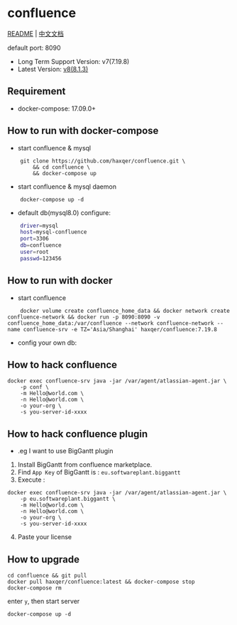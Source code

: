 # confluence
[README](README.md) | [中文文档](README_zh.md)

default port: 8090

+ Long Term Support Version: v7(7.19.8)
+ Latest Version: [v8(8.1.3)](https://github.com/haxqer/confluence/tree/v8)

## Requirement
- docker-compose: 17.09.0+

## How to run with docker-compose

- start confluence & mysql

```
    git clone https://github.com/haxqer/confluence.git \
        && cd confluence \
        && docker-compose up
```

- start confluence & mysql daemon

```
    docker-compose up -d
```

- default db(mysql8.0) configure:

```bash
    driver=mysql
    host=mysql-confluence
    port=3306
    db=confluence
    user=root
    passwd=123456
```

## How to run with docker

- start confluence

```
    docker volume create confluence_home_data && docker network create confluence-network && docker run -p 8090:8090 -v confluence_home_data:/var/confluence --network confluence-network --name confluence-srv -e TZ='Asia/Shanghai' haxqer/confluence:7.19.8
```

- config your own db:


## How to hack confluence

```
docker exec confluence-srv java -jar /var/agent/atlassian-agent.jar \
    -p conf \
    -m Hello@world.com \
    -n Hello@world.com \
    -o your-org \
    -s you-server-id-xxxx
```

## How to hack confluence plugin

- .eg I want to use BigGantt plugin
1. Install BigGantt from confluence marketplace.
2. Find `App Key` of BigGantt is : `eu.softwareplant.biggantt`
3. Execute :

```
docker exec confluence-srv java -jar /var/agent/atlassian-agent.jar \
    -p eu.softwareplant.biggantt \
    -m Hello@world.com \
    -n Hello@world.com \
    -o your-org \
    -s you-server-id-xxxx
```

4. Paste your license

## How to upgrade

```shell
cd confluence && git pull
docker pull haxqer/confluence:latest && docker-compose stop
docker-compose rm
```

enter `y`, then start server

```shell
docker-compose up -d
```

